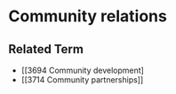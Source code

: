 # Community relations  

## Related Term

- [[3694 Community development]
- [[3714 Community partnerships]]  

